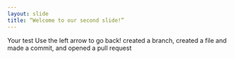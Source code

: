 ```yaml
---
layout: slide
title: “Welcome to our second slide!”
---
```

Your test
Use the left arrow to go back!
created a branch, created a file and made a commit, and opened a pull request
